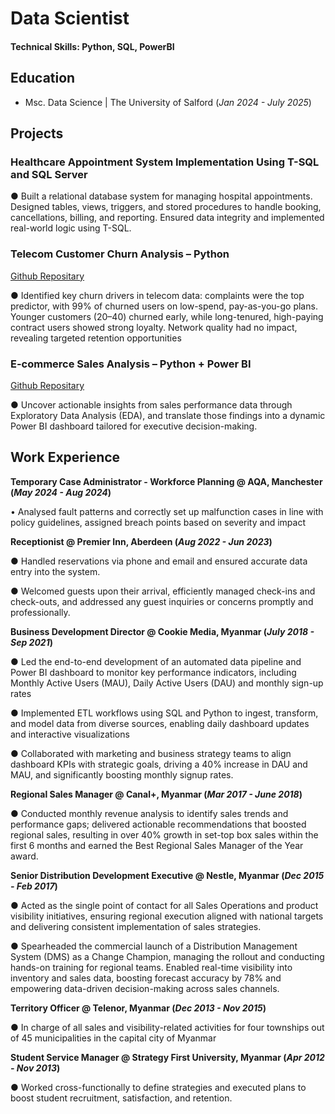# Data Scientist

#### Technical Skills: Python, SQL, PowerBI

## Education
- Msc. Data Science | The University of Salford (_Jan 2024 - July 2025_)								       		

## Projects
### Healthcare Appointment System Implementation Using T-SQL and SQL Server

●	Built a relational database system for managing hospital appointments. Designed tables, views, triggers, and stored procedures to handle booking, cancellations, billing, and reporting. Ensured data integrity and implemented real-world logic using T-SQL.

### Telecom Customer Churn Analysis – Python
[Github Repositary](https://github.com/FrancisAungThu/TelecomChurnAnalysis/blob/main/README.md)

●	Identified key churn drivers in telecom data: complaints were the top predictor, with 99% of churned users on low-spend, pay-as-you-go plans. Younger customers (20–40) churned early, while long-tenured, high-paying contract users showed strong loyalty. Network quality had no impact, revealing targeted retention opportunities

### E-commerce Sales Analysis – Python + Power BI
[Github Repositary](https://github.com/FrancisAungThu/DataAnalysisProjects/blob/main/RetailSalesAnalysis/Readme.MD)

● Uncover actionable insights from sales performance data through Exploratory Data Analysis (EDA), and translate those findings into a dynamic Power BI dashboard tailored for executive decision-making.

## Work Experience
**Temporary Case Administrator - Workforce Planning @ AQA, Manchester (_May 2024 - Aug 2024_)**

•	Analysed fault patterns and correctly set up malfunction cases in line with policy guidelines, assigned breach points based on severity and impact 

**Receptionist @ Premier Inn, Aberdeen (_Aug 2022 - Jun 2023_)**

●	Handled reservations via phone and email and ensured accurate data entry into the system.

●	Welcomed guests upon their arrival, efficiently managed check-ins and check-outs, and addressed any guest inquiries or concerns promptly and professionally.

**Business Development Director @ Cookie Media, Myanmar (_July 2018 - Sep 2021_)**

●	Led the end-to-end development of an automated data pipeline and Power BI dashboard to monitor key performance indicators, including Monthly Active Users (MAU), Daily Active Users (DAU) and monthly sign-up rates  

●	Implemented ETL workflows using SQL and Python to ingest, transform, and model data from diverse sources, enabling daily dashboard updates and interactive visualizations

●	Collaborated with marketing and business strategy teams to align dashboard KPIs with strategic goals, driving a 40% increase in DAU and MAU, and significantly boosting monthly signup rates.

**Regional Sales Manager @ Canal+, Myanmar (_Mar 2017 - June 2018_)**

●	Conducted monthly revenue analysis to identify sales trends and performance gaps; delivered actionable recommendations that boosted regional sales, resulting in over 40% growth in set-top box sales within the first 6 months and earned the Best Regional Sales Manager of the Year award.

**Senior Distribution Development Executive @ Nestle, Myanmar (_Dec 2015 - Feb 2017_)**

●	Acted as the single point of contact for all Sales Operations and product visibility initiatives, ensuring regional execution aligned with national targets and delivering consistent implementation of sales strategies.

●	Spearheaded the commercial launch of a Distribution Management System (DMS) as a Change Champion, managing the rollout and conducting hands-on training for regional teams. Enabled real-time visibility into inventory and sales data, boosting forecast accuracy by 78% and empowering data-driven decision-making across sales channels.

**Territory Officer @ Telenor, Myanmar (_Dec 2013 - Nov 2015_)**

●	In charge of all sales and visibility-related activities for four townships out of 45 municipalities in the capital city of Myanmar

**Student Service Manager @ Strategy First University, Myanmar (_Apr 2012 - Nov 2013_)**

●	Worked cross-functionally to define strategies and executed plans to boost student recruitment, satisfaction, and retention.
